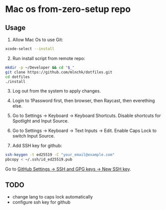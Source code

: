 # Mac os from-zero-setup repo

## Usage

1. Allow Mac Os to use Git:

```sh
xcode-select --install
```

2. Run install script from remote repo:

```sh
mkdir -p ~/Developer && cd "$_"
git clone https://github.com/mlnchk/dotfiles.git
cd dotfiles
./install
```

3. Log out from the system to apply changes.

4. Login to 1Password first, then browser, then Raycast, then everething else.

5. Go to Settings -> Keyboard -> Keyboard Shortcuts. Disable shortcuts for Spotlight and Input Source.

6. Go to Settings -> Keyboard -> Text Inputs -> Edit. Enable Caps Lock to switch Input Source.

7. Add SSH key for github:

```sh
ssh-keygen -t ed25519 -C "your_email@example.com"
pbcopy < ~/.ssh/id_ed25519.pub
```

Go to [GitHub Settings -> SSH and GPG keys -> New SSH key](https://github.com/settings/keys).

## TODO

- change lang to caps lock automatically
- configure ssh key for github
